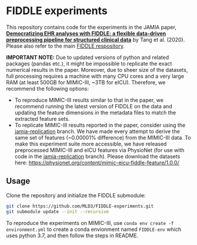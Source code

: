 # FIDDLE experiments

This repository contains code for the experiments in the JAMIA paper, [**Democratizing EHR analyses with FIDDLE: a flexible data-driven preprocessing pipeline for structured clinical data**](https://doi.org/10.1093/jamia/ocaa139) by Tang et al. (2020). Please also refer to the main [FIDDLE respository](https://github.com/MLD3/FIDDLE).

**IMPORTANT NOTE:** Due to updated versions of python and related packages (pandas etc.), it might be impossible to replicate the exact numerical results in the paper. Moreover, due to sheer size of the datasets, full processing requires a machine with many CPU cores and a very large RAM (at least 500GB for MIMIC-III, ~3TB for eICU). Therefore, we recommend the following options:
- To reproduce MIMIC-III results similar to that in the paper, we recommend running the latest version of FIDDLE on the data and updating the feature dimensions in the metadata files to match the extracted feature sets. 
- To replicate MIMIC-III results reported in the paper, consider using the [jamia-replication](https://github.com/MLD3/FIDDLE-experiments/tree/jamia-replication) branch. We have made every attempt to derive the same set of features (~0.00001% difference) from the MIMIC-III data. To make this experiment suite more accessible, we have released preprocessed MIMIC-III and eICU features via PhysioNet (for use with code in the [jamia-replication](https://github.com/MLD3/FIDDLE-experiments/tree/jamia-replication) branch). Please download the datasets here: https://physionet.org/content/mimic-eicu-fiddle-feature/1.0.0/

## Usage
Clone the repository and initialize the FIDDLE submodule:
```bash
git clone https://github.com/MLD3/FIDDLE-experiments.git
git submodule update --init --recursive
```

To reproduce the experiments on MIMIC-III, use `conda env create -f environment.yml` to create a conda envionment named `FIDDLE-env` which uses python 3.7, and then follow the steps in README.

